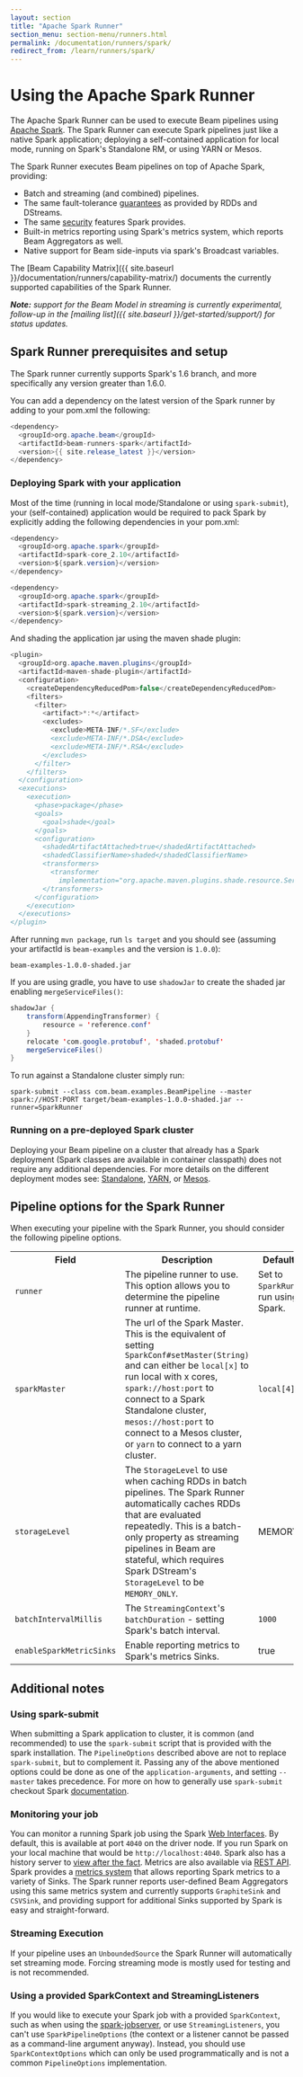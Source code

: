 ```yaml
---
layout: section
title: "Apache Spark Runner"
section_menu: section-menu/runners.html
permalink: /documentation/runners/spark/
redirect_from: /learn/runners/spark/
---
```

# Using the Apache Spark Runner

The Apache Spark Runner can be used to execute Beam pipelines using [Apache Spark](http://spark.apache.org/).
The Spark Runner can execute Spark pipelines just like a native Spark application; deploying a self-contained application for local mode, running on Spark's Standalone RM, or using YARN or Mesos.

The Spark Runner executes Beam pipelines on top of Apache Spark, providing:

* Batch and streaming (and combined) pipelines.
* The same fault-tolerance [guarantees](http://spark.apache.org/docs/1.6.3/streaming-programming-guide.html#fault-tolerance-semantics) as provided by RDDs and DStreams.
* The same [security](http://spark.apache.org/docs/1.6.3/security.html) features Spark provides.
* Built-in metrics reporting using Spark's metrics system, which reports Beam Aggregators as well.
* Native support for Beam side-inputs via spark's Broadcast variables.

The [Beam Capability Matrix]({{ site.baseurl }}/documentation/runners/capability-matrix/) documents the currently supported capabilities of the Spark Runner.

_**Note:**_ _support for the Beam Model in streaming is currently experimental, follow-up in the [mailing list]({{ site.baseurl }}/get-started/support/) for status updates._

## Spark Runner prerequisites and setup

The Spark runner currently supports Spark's 1.6 branch, and more specifically any version greater than 1.6.0.

You can add a dependency on the latest version of the Spark runner by adding to your pom.xml the following:
```java
<dependency>
  <groupId>org.apache.beam</groupId>
  <artifactId>beam-runners-spark</artifactId>
  <version>{{ site.release_latest }}</version>
</dependency>
```

### Deploying Spark with your application

Most of the time (running in local mode/Standalone or using `spark-submit`), your (self-contained) application would be required to pack Spark by explicitly adding the following dependencies in your pom.xml:
```java
<dependency>
  <groupId>org.apache.spark</groupId>
  <artifactId>spark-core_2.10</artifactId>
  <version>${spark.version}</version>
</dependency>

<dependency>
  <groupId>org.apache.spark</groupId>
  <artifactId>spark-streaming_2.10</artifactId>
  <version>${spark.version}</version>
</dependency>
```

And shading the application jar using the maven shade plugin:
```java
<plugin>
  <groupId>org.apache.maven.plugins</groupId>
  <artifactId>maven-shade-plugin</artifactId>
  <configuration>
    <createDependencyReducedPom>false</createDependencyReducedPom>
    <filters>
      <filter>
        <artifact>*:*</artifact>
        <excludes>
          <exclude>META-INF/*.SF</exclude>
          <exclude>META-INF/*.DSA</exclude>
          <exclude>META-INF/*.RSA</exclude>
        </excludes>
      </filter>
    </filters>
  </configuration>
  <executions>
    <execution>
      <phase>package</phase>
      <goals>
        <goal>shade</goal>
      </goals>
      <configuration>
        <shadedArtifactAttached>true</shadedArtifactAttached>
        <shadedClassifierName>shaded</shadedClassifierName>
        <transformers>
          <transformer
            implementation="org.apache.maven.plugins.shade.resource.ServicesResourceTransformer"/>
        </transformers>
      </configuration>
    </execution>
  </executions>
</plugin>
```

After running <code>mvn package</code>, run <code>ls target</code> and you should see (assuming your artifactId is `beam-examples` and the version is `1.0.0`):
```
beam-examples-1.0.0-shaded.jar
```

If you are using gradle, you have to use `shadowJar` to create the shaded jar enabling `mergeServiceFiles()`:
```java
shadowJar {
    transform(AppendingTransformer) {
        resource = 'reference.conf'
    }
    relocate 'com.google.protobuf', 'shaded.protobuf'
    mergeServiceFiles()
}
```

To run against a Standalone cluster simply run:
```
spark-submit --class com.beam.examples.BeamPipeline --master spark://HOST:PORT target/beam-examples-1.0.0-shaded.jar --runner=SparkRunner
```

### Running on a pre-deployed Spark cluster

Deploying your Beam pipeline on a cluster that already has a Spark deployment (Spark classes are available in container classpath) does not require any additional dependencies.
For more details on the different deployment modes see: [Standalone](http://spark.apache.org/docs/latest/spark-standalone.html), [YARN](http://spark.apache.org/docs/latest/running-on-yarn.html), or [Mesos](http://spark.apache.org/docs/latest/running-on-mesos.html).

## Pipeline options for the Spark Runner

When executing your pipeline with the Spark Runner, you should consider the following pipeline options.

<table class="table table-bordered">
<tr>
  <th>Field</th>
  <th>Description</th>
  <th>Default Value</th>
</tr>
<tr>
  <td><code>runner</code></td>
  <td>The pipeline runner to use. This option allows you to determine the pipeline runner at runtime.</td>
  <td>Set to <code>SparkRunner</code> to run using Spark.</td>
</tr>
<tr>
  <td><code>sparkMaster</code></td>
  <td>The url of the Spark Master. This is the equivalent of setting <code>SparkConf#setMaster(String)</code> and can either be <code>local[x]</code> to run local with x cores, <code>spark://host:port</code> to connect to a Spark Standalone cluster, <code>mesos://host:port</code> to connect to a Mesos cluster, or <code>yarn</code> to connect to a yarn cluster.</td>
  <td><code>local[4]</code></td>
</tr>
<tr>
  <td><code>storageLevel</code></td>
  <td>The <code>StorageLevel</code> to use when caching RDDs in batch pipelines. The Spark Runner automatically caches RDDs that are evaluated repeatedly. This is a batch-only property as streaming pipelines in Beam are stateful, which requires Spark DStream's <code>StorageLevel</code> to be <code>MEMORY_ONLY</code>.</td>
  <td>MEMORY_ONLY</td>
</tr>
<tr>
  <td><code>batchIntervalMillis</code></td>
  <td>The <code>StreamingContext</code>'s <code>batchDuration</code> - setting Spark's batch interval.</td>
  <td><code>1000</code></td>
</tr>
<tr>
  <td><code>enableSparkMetricSinks</code></td>
  <td>Enable reporting metrics to Spark's metrics Sinks.</td>
  <td>true</td>
</tr>
</table>

## Additional notes

### Using spark-submit

When submitting a Spark application to cluster, it is common (and recommended) to use the <code>spark-submit</code> script that is provided with the spark installation.
The <code>PipelineOptions</code> described above are not to replace <code>spark-submit</code>, but to complement it.
Passing any of the above mentioned options could be done as one of the <code>application-arguments</code>, and setting <code>--master</code> takes precedence.
For more on how to generally use <code>spark-submit</code> checkout Spark [documentation](http://spark.apache.org/docs/1.6.3/submitting-applications.html#launching-applications-with-spark-submit).

### Monitoring your job

You can monitor a running Spark job using the Spark [Web Interfaces](http://spark.apache.org/docs/1.6.3/monitoring.html#web-interfaces). By default, this is available at port `4040` on the driver node. If you run Spark on your local machine that would be `http://localhost:4040`.
Spark also has a history server to [view after the fact](http://spark.apache.org/docs/1.6.3/monitoring.html#viewing-after-the-fact).
Metrics are also available via [REST API](http://spark.apache.org/docs/1.6.3/monitoring.html#rest-api).
Spark provides a [metrics system](http://spark.apache.org/docs/1.6.3/monitoring.html#metrics) that allows reporting Spark metrics to a variety of Sinks. The Spark runner reports user-defined Beam Aggregators using this same metrics system and currently supports <code>GraphiteSink</code> and <code>CSVSink</code>, and providing support for additional Sinks supported by Spark is easy and straight-forward.

### Streaming Execution

If your pipeline uses an <code>UnboundedSource</code> the Spark Runner will automatically set streaming mode. Forcing streaming mode is mostly used for testing and is not recommended.

### Using a provided SparkContext and StreamingListeners

If you would like to execute your Spark job with a provided <code>SparkContext</code>, such as when using the [spark-jobserver](https://github.com/spark-jobserver/spark-jobserver), or use <code>StreamingListeners</code>, you can't use <code>SparkPipelineOptions</code> (the context or a listener cannot be passed as a command-line argument anyway).
Instead, you should use <code>SparkContextOptions</code> which can only be used programmatically and is not a common <code>PipelineOptions</code> implementation.
